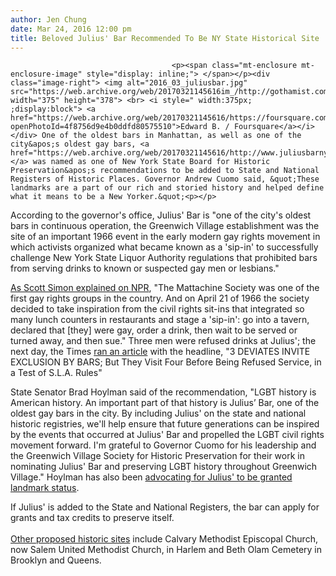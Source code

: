```yaml
---
author: Jen Chung
date: Mar 24, 2016 12:00 pm
title: Beloved Julius' Bar Recommended To Be NY State Historical Site
---
```


	
										<p><span class="mt-enclosure mt-enclosure-image" style="display: inline;"> </span></p><div class="image-right"> <img alt="2016_03_juliusbar.jpg" src="https://web.archive.org/web/20170321145616im_/http://gothamist.com/attachments/jen/2016_03_juliusbar.jpg" width="375" height="378"> <br> <i style=" width:375px; ;display:block"> <a href="https://web.archive.org/web/20170321145616/https://foursquare.com/v/julius/3fd66200f964a520efe61ee3/photos?openPhotoId=4f8756d9e4b0ddfd80575510">Edward B. / Foursquare</a></i></div> One of the oldest bars in Manhattan, as well as one of the city&apos;s oldest gay bars, <a href="https://web.archive.org/web/20170321145616/http://www.juliusbarny.com/">Julius&apos;</a> was named as one of New York State Board for Historic Preservation&apos;s recommendations to be added to State and National Registers of Historic Places. Governor Andrew Cuomo said, &quot;These landmarks are a part of our rich and storied history and helped define what it means to be a New Yorker.&quot;<p></p>

<p>According to the governor&apos;s office, Julius&apos; Bar is &quot;one of the city&apos;s oldest bars in continuous operation, the Greenwich Village establishment was the site of an important 1966 event in the early modern gay rights movement in which activists organized what became known as a &apos;sip-in&apos; to successfully challenge New York State Liquor Authority regulations that prohibited bars from serving drinks to known or suspected gay men or lesbians.&quot;</p>

<p><a href="https://web.archive.org/web/20170321145616/http://www.npr.org/templates/story/story.php?storyId=91993823">As Scott Simon explained on NPR</a>, &quot;The Mattachine Society was one of the first gay rights groups in the country. And on April 21 of 1966 the society decided to take inspiration from the civil rights sit-ins that integrated so many lunch counters in restaurants and stage a &apos;sip-in&apos;: go into a tavern, declared that [they] were gay, order a drink, then wait to be served or turned away, and then sue.&quot; Three men were refused drinks at Julius&apos;; the next day, the Times <a href="https://web.archive.org/web/20170321145616/http://query.nytimes.com/gst/abstract.html?res=990CE2D71F3BEF34BC4A51DFB266838D679EDE">ran an article</a> with the headline, &quot;3 DEVIATES INVITE EXCLUSION BY BARS; But They Visit Four Before Being Refused Service, in a Test of S.L.A. Rules&quot;</p>

<p>State Senator Brad Hoylman said of the recommendation, &quot;LGBT history is American history. An important part of that history is Julius&#x2019; Bar, one of the oldest gay bars in the city. By including Julius&apos; on the state and national historic registries, we&apos;ll help ensure that future generations can be inspired by the events that occurred at Julius&apos; Bar and propelled the LGBT civil rights movement forward. I&apos;m grateful to Governor Cuomo for his leadership and the Greenwich Village Society for Historic Preservation for their work in nominating Julius&apos; Bar and preserving LGBT history throughout Greenwich Village.&quot; Hoylman has also been <a href="https://web.archive.org/web/20170321145616/http://www.llnyc.com/neighborhoods/greenwich-village-5">advocating for Julius&apos; to be granted landmark status</a>.</p>

<p>If Julius&apos; is added to the State and National Registers, the bar can apply for grants and tax credits to preserve itself.<br>
 <br>
<a href="https://web.archive.org/web/20170321145616/https://www.governor.ny.gov/news/governor-cuomo-announces-19-properties-recommended-state-and-national-registers-historic-places">Other proposed historic sites</a> include Calvary Methodist Episcopal Church, now Salem United Methodist Church, in Harlem and Beth Olam Cemetery in Brooklyn and Queens.</p>					
										
									
				